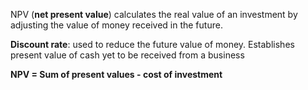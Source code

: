 NPV (**net present value**) calculates the real value of an investment by adjusting the value of money received in the future.

**Discount rate**: used to reduce the future value of money. Establishes present value of cash yet to be received from a business

**NPV = Sum of present values - cost of investment**